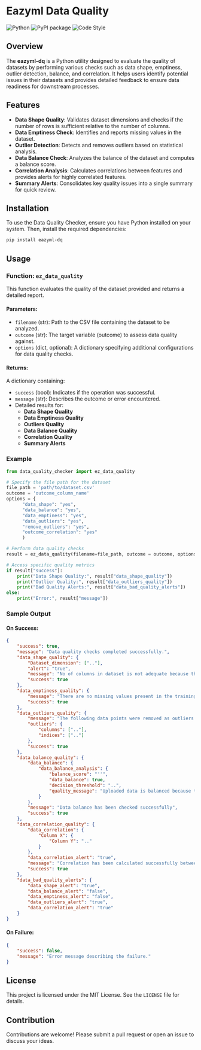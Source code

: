 # Eazyml Data Quality
![Python](https://img.shields.io/badge/python-3.7%20%7C%203.8%20%7C%203.9%20%7C%203.10%20%7C%203.11%20%7C%203.12-blue)  ![PyPI package](https://img.shields.io/badge/pypi%20package-0.0.13-brightgreen) ![Code Style](https://img.shields.io/badge/code%20style-black-black)

## Overview
The **eazyml-dq** is a Python utility designed to evaluate the quality of datasets by performing various checks such as data shape, emptiness, outlier detection, balance, and correlation. It helps users identify potential issues in their datasets and provides detailed feedback to ensure data readiness for downstream processes.

## Features
- **Data Shape Quality**: Validates dataset dimensions and checks if the number of rows is sufficient relative to the number of columns.
- **Data Emptiness Check**: Identifies and reports missing values in the dataset.
- **Outlier Detection**: Detects and removes outliers based on statistical analysis.
- **Data Balance Check**: Analyzes the balance of the dataset and computes a balance score.
- **Correlation Analysis**: Calculates correlations between features and provides alerts for highly correlated features.
- **Summary Alerts**: Consolidates key quality issues into a single summary for quick review.

## Installation

To use the Data Quality Checker, ensure you have Python installed on your system. Then, install the required dependencies:

```bash
pip install eazyml-dq
```

## Usage

### Function: `ez_data_quality`
This function evaluates the quality of the dataset provided and returns a detailed report.

#### Parameters:
- `filename` (str): Path to the CSV file containing the dataset to be analyzed.
- `outcome` (str): The target variable (outcome) to assess data quality against.
- `options` (dict, optional): A dictionary specifying additional configurations for data quality checks.



#### Returns:
A dictionary containing:
- `success` (bool): Indicates if the operation was successful.
- `message` (str): Describes the outcome or error encountered.
- Detailed results for:
  - **Data Shape Quality**
  - **Data Emptiness Quality**
  - **Outliers Quality**
  - **Data Balance Quality**
  - **Correlation Quality**
  - **Summary Alerts**

### Example
```python
from data_quality_checker import ez_data_quality

# Specify the file path for the dataset
file_path = 'path/to/dataset.csv'
outcome = 'outcome_column_name'
options = {
      "data_shape": "yes",
      "data_balance": "yes",
      "data_emptiness": "yes",
      "data_outliers": "yes",
      "remove_outliers": "yes",
      "outcome_correlation": "yes"
      )

# Perform data quality checks
result = ez_data_quality(filename=file_path, outcome = outcome, options = options)

# Access specific quality metrics
if result["success"]:
    print("Data Shape Quality:", result["data_shape_quality"])
    print("Outlier Quality:", result["data_outliers_quality"])
    print("Bad Quality Alerts:", result["data_bad_quality_alerts"])
else:
    print("Error:", result["message"])
```

### Sample Output
#### On Success:
```json
{
    "success": true,
    "message": "Data quality checks completed successfully.",
    "data_shape_quality": {
        "Dataset_dimension": [".."],
        "alert": "true",
        "message": "No of columns in dataset is not adequate because the no of rows in the dataset is less than the no of columns",
        "success": true
    },
    "data_emptiness_quality": {
        "message": "There are no missing values present in the training data that was uploaded. Hence no records were imputed.",
        "success": true
    },
    "data_outliers_quality": {
        "message": "The following data points were removed as outliers.",
        "outliers": {
            "columns": [".."],
            "indices": [".."]
        },
        "success": true
    },
    "data_balance_quality": {
        "data_balance": {
            "data_balance_analysis": {
                "balance_score": "''",
                "data_balance": true,
                "decision_threshold": "..",
                "quality_message": "Uploaded data is balanced because the balance score is greater than given threshold"
            }
        },
        "message": "Data balance has been checked successfully",
        "success": true
    },
    "data_correlation_quality": {
        "data_correlation": {
            "Column X": {
                "Column Y": ".."
            }
        },
        "data_correlation_alert": "true",
        "message": "Correlation has been calculated successfully between all features and all features with outcome",
        "success": true
    },
    "data_bad_quality_alerts": {
        "data_shape_alert": "true",
        "data_balance_alert": "false",
        "data_emptiness_alert": "false",
        "data_outliers_alert": "true",
        "data_correlation_alert": "true"
    }
}
```

#### On Failure:
```json
{
    "success": false,
    "message": "Error message describing the failure."
}
```

## License
This project is licensed under the MIT License. See the `LICENSE` file for details.

## Contribution
Contributions are welcome! Please submit a pull request or open an issue to discuss your ideas.


